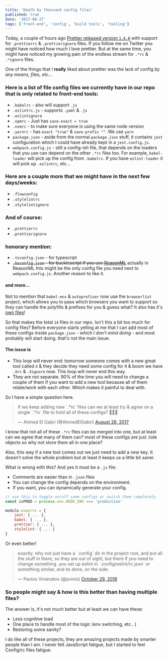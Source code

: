 ```yaml
---
title: 'Death by thousand config files'
published: true
date: '2017-08-27'
tags: ['front-end', 'config', 'build tools', 'tooling']
---
```


Today, a couple of hours ago
[Prettier released version `1.6.0`](https://github.com/prettier/prettier/tree/1.6.0)
with support for `.prettierrc` & `.prettierignore` files. If you follow me on
Twitter you might have noticed how much I love prettier. But at the same time,
you might have noticed my growing pain of the endless stream for `.*rc` &
`.*ignore` files.

One of the things that I **really** liked about prettier was the lack of config
_by any means, files, etc..._

### Here is a list of file config files we currently have in our repo that is only related to front-end tools:

- `.babelrc` - also will support `.js`
- `.eslintrc.js` - supports `.yaml` & `.js`
- `.eslintignore`
- `.npmrc` - Just has `save-exact = true`
- `.nvmrc` - to make sure everyone is using the same node version
- `.yarnrc` - has `exact "true"` & `save-prefix ""`. We use `yarn`
- `package.json` - aside from the normal `package.json` stuff, it contains
  `jest` configuration which I could have already kept in a `jest.config.js`.
- `webpack.config.js` - still a config-ish file, that depends on the loaders
  that you use can depend on the other `.*rc` files too. For example,
  `babel-loader` will pick up the config from `.babelrc`. If you have
  `eslint-loader` it will pick up `.eslintrc`, etc...

### Here are a couple more that we might have in the next few days/weeks:

- `.flowconfig`
- `.stylelintrc`
- `.stylelintignore`

### And of course:

- `.prettierrc`
- `.prettierignore`

### honorary mention:

- `.tsconfig.json` - for typescript
- ~~`.bsconfig.json` - for bucklescript if you use
  [ReasonML](https://reasonml.github.io)~~ actually in ReasonML this might be
  the only config file you need next to `webpack.config.js`. Another _reason_ to
  like it.

#### and more...

Not to mention that `babel-env` & `autoprefixer` now use the `browserlist`
project, which allows you to pass which browsers you want to support so they can
handle the polyfills & prefixes for you & guess what? It also has it's
[own files](https://github.com/ai/browserslist#queries)!

So that makes the total `14` files in our repo. Isn't this a bit too much for
config files? Before everyone starts yelling at me that I can add most of these
configs inside `package.json` - _which I don't mind doing_ - and most probably
will start doing. that's not the main issue.

#### The issue is

- This loop will never end: tomorrow someone comes with a new great tool called
  `X` & they decide they need some config for it & boom we have `.Xrc` &
  `.Xignore` now. This loop will never end this way.
- They are not separate. 90% of the time you will need to change a couple of
  them if you want to add a new tool because all of them relate/work with each
  other. Which makes it painful to deal with.

So I have a simple question here.

<blockquote className="twitter-tweet" data-lang="en">
  If we keep adding new `.*rc` files can we at least try &amp; agree on a single `.*rc` file to hold all of these configs? 🤷🏻‍♂️

&mdash; Ahmed El Gabri (@AhmedElGabri)
<a href="https://twitter.com/AhmedElGabri/status/902236725229101056">August 28,
2017</a>

</blockquote>

I know that not all of these `.*rc` files can be merged into one, but at least
can we agree that many of them can? most of these configs are just `JSON`
objects so why not store them all in one place?

Also, this way if a new tool comes out we just need to add a new key. It doesn't
solve the whole problem but at least it keeps us a little bit saner.

What is wrong with this? And yes it must be a `.js` file:

- Comments are easier than in `.json` files
- You can change the config depends on the environment.
- If you want, you can dynamically generate your config.

```js
// use this to toggle on/off some configs or switch them completely
const isPROD = process.env.NODE_ENV === 'production'

module.exports = {
    jest: { ... },
    babel: { ... },
    prettier: { ... },
    stylelint: { ... }
}
```

Or even better!

<blockquote className="twitter-tweet" data-conversation="none" data-lang="en">
  exactly. why not just have a `.config` dir in the project root, and put all the stuff in there, so they are out of sight, but there if you need to change something. you set up eslint in `.config/eslint/rc.json` or something similar, and its done, on the side.

&mdash; Pavlos Vinieratos (@pvinis)
<a href="https://twitter.com/pvinis/status/1056853151540826112?ref_src=twsrc%5Etfw">October
29, 2018</a>

</blockquote>

### So people might say & how is this better than having multiple files?

The answer is, it's not much better but at least we can have these:

- Less cognitive load
- One place to handle most of the logic (env switching, etc...)
- Restoring some sanity?

I do like all of these projects, they are amazing projects made by smarter
people than I am. I never felt JavaScript fatigue, but I started to feel
Config/rc files fatigue.
